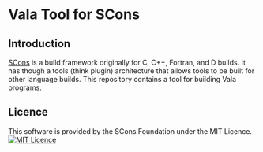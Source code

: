 # Vala Tool for SCons

## Introduction

[SCons](http://www.scons.org) is a build framework originally for C, C++, Fortran, and D builds. It has
though a tools (think plugin) architecture that allows tools to be built for other language builds. This
repository contains a tool for building Vala programs.

## Licence

This software is provided by the SCons Foundation under the MIT
Licence.  [![MIT Licence](Images/mit_licence_50.png)](https://opensource.org/licenses/MIT)
